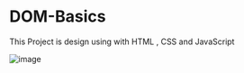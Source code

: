 # DOM-Basics

This Project is design using with HTML , CSS and JavaScript


![image](https://user-images.githubusercontent.com/42778671/166447504-e8aac393-0d30-46e0-a53b-972a961ef990.png)
